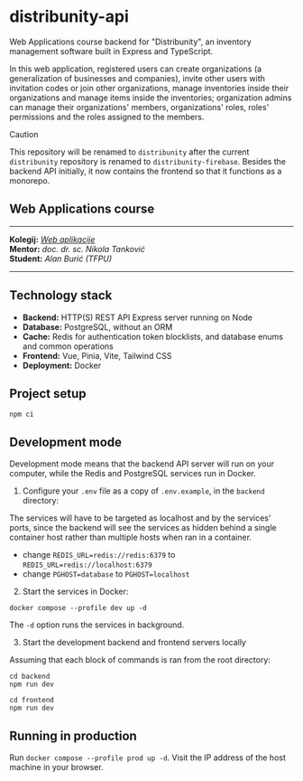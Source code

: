 # distribunity-api

Web Applications course backend for "Distribunity", an inventory management software built in Express and TypeScript.

In this web application, registered users can create organizations (a generalization of businesses and companies),
invite other users with invitation codes or join other organizations, manage inventories inside their organizations and
manage items inside the inventories; organization admins can manage their organizations' members, organizations' roles,
roles' permissions and the roles assigned to the members.

> [!CAUTION]
> This repository will be renamed to `distribunity` after the current `distribunity` repository is renamed to `distribunity-firebase`. Besides the backend API initially, it now contains the frontend so that it functions as a monorepo.

## Web Applications course

--------------------
**Kolegij:** [_Web aplikacije_](http://ntankovic.unipu.hr/wa)  
**Mentor:** _doc. dr. sc. Nikola Tanković_  
**Student:** _Alan Burić (TFPU)_

--------------------

## Technology stack

- **Backend:** HTTP(S) REST API Express server running on Node
- **Database:** PostgreSQL, without an ORM
- **Cache:** Redis for authentication token blocklists, and database enums and common operations
- **Frontend:** Vue, Pinia, Vite, Tailwind CSS
- **Deployment:** Docker

## Project setup

```
npm ci
```

## Development mode

Development mode means that the backend API server will run 
on your computer, while the Redis and PostgreSQL services run in Docker.

1. Configure your `.env` file as a copy of `.env.example`, in the `backend` directory:

The services will have to be targeted as localhost and by the services' ports, 
since the backend will see the services as hidden behind a single container 
host rather than multiple hosts when ran in a container.

- change `REDIS_URL=redis://redis:6379` to `REDIS_URL=redis://localhost:6379`
- change `PGHOST=database` to `PGHOST=localhost`

2. Start the services in Docker:

```
docker compose --profile dev up -d
```

The `-d` option runs the services in background.

3. Start the development backend and frontend servers locally

Assuming that each block of commands is ran from the root directory:

```
cd backend
npm run dev
```

```
cd frontend
npm run dev
```

## Running in production

Run `docker compose --profile prod up -d`. Visit the IP address of the host machine in your browser.
